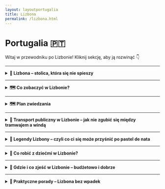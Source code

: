 ```yaml
---
layout: layoutportugalia
title: Lizbona
permalink: /lizbona.html
---
```


# Portugalia 🇵🇹 

Witaj w przewodniku po Lizbonie! Kliknij sekcję, aby ją rozwinąć 👇


---
<details>
  <summary><strong>🌉 Lizbona – stolica, która się nie spieszy</strong></summary>

  <h3>☀️ LIZBONA</h3>

  <p>
    Lizbona to taka stolica, która wzięła sobie do serca hasło „z górki lepiej widać” i postanowiła zbudować się na siedmiu wzgórzach. Efekt? Każdy spacer to trening ud, a każde zdjęcie ma w tle coś ładnego – dachy, rzekę, tramwaj albo starszego pana w kapeluszu, który akurat przysnął w słońcu. 
    Miasto ma w sobie coś dziwnie hipnotyzującego: trochę melancholii (to <em>fado</em>), trochę chaosu (to tramwaje i piesi walczący o chodnik), a trochę magii (to po prostu Lizbona).
  </p>

  <h4>📍 Dlaczego warto tu przyjechać?</h4>
  <ul>
    <li>Bo to jedno z niewielu miejsc, gdzie <strong>tramwaj z 1930 roku działa lepiej niż aplikacja pogodowa</strong>.</li>
    <li>Bo nawet jak zabłądzisz, to i tak trafisz na punkt widokowy z kawą.</li>
    <li>Bo Lizbona ma klimat: nie tylko pogodowy, ale też życiowy. Tu się nie biegnie – tu się spaceruje.</li>
    <li>Bo miasto pachnie kawą, oceanem i czasem rybą. Ale taką dobrze przyprawioną.</li>
  </ul>
  
  <h4>🧘 Styl życia – powoli, proszę pana</h4>
  <p>
    Lizbończycy to mistrzowie życia „na luzie”. Praca? Tak, ale nie za długo. Kolejka w sklepie? Można pogadać. Kawka? Koniecznie – kilka razy dziennie. 
    Tutejsze życie płynie wolno, nawet jak słońce przypieka. Gwar, muzyka, suszące się pranie i stare panie komentujące przechodniów z okien – wszystko tu ma swój rytm.
  </p>

  <h4>🎯 A teraz coś od serca:</h4>
  <ul>
    <li>Nie pytaj Lizbończyka, jak gdzieś dojść. Zamiast wskazać drogę, opowie ci historię rodzinną i zaprosi na espresso.</li>
    <li>Lizbona potrafi zmęczyć. Ale w ten dobry sposób, jak po długim spacerze w pięknym miejscu, gdzie po prostu dobrze się jest.</li>
    <li>To miasto, które nie robi show, ale i tak kradnie serce. I nie oddaje.</li>
    <li>Nikt tu nie żyje w pośpiechu, więc ty też nie musisz. Weź <em>bica</em> (małą kawę), usiądź i... po prostu popatrz.</li>
  </ul>

  <p>
    Lizbona nie jest idealna – i bardzo dobrze. Jest prawdziwa. Trochę krzywa, trochę niechlujna, bardzo ciepła. Taka, do której się wraca. I której nie trzeba rozumieć – wystarczy czuć.
  </p>

</details>


 
---

<details>
  <summary><strong>🗺️ Co zobaczyć w Lizbonie?</strong></summary>

 <details>
  <summary><strong>🏰 Alfama – czyli Lizbona zanim była Instagramem</strong></summary>

  <p>📍 Współrzędne: 38.7113° N, 9.1290° W</p>

  <p>Alfama to najstarsza dzielnica Lizbony, a zarazem taka, która wie wszystko o mieście… ale nie musi się tym chwalić. To miejsce, gdzie ulice są tak wąskie, że jeśli dwóch ludzi niesie parasole, muszą się zaprzyjaźnić. Gdyby kamienie mogły mówić, Alfama opowiedziałaby ci więcej historii niż niejeden przewodnik. Albo zespół fado po trzech kieliszkach porto.</p>

  <p>To tutaj przetrwało coś, czego nie ruszyły ani trzęsienia ziemi, ani nowoczesność, ani masowy turyzm – autentyczność. Alfama nie udaje. Tu pranie wisi między balkonami, starsze panie komentują twoje sandały, a z okien sączy się fado – czyli melancholia podana z winem i sardynką.</p>

  <p>Warto się tu zgubić. Dosłownie. Google Maps odmawia posłuszeństwa, a papierowa mapa płacze w kącie. Ale właśnie w tym chaosie kryje się urok. Znajdziesz małe kawiarenki, schodki donikąd, katedrę Sé (która wygląda jak twierdza dla mnichów-gotów), widoki z punktu Miradouro de Santa Luzia, które wyciskają łzę nawet z najtwardszego turysty. No i te tramwaje. Linie 12 i 28 jadą tu, jakby testowały zawieszenie – ale dzięki nim poznasz Alfamę w trybie "retro z zawrotami głowy".</p>

  <p>⚠️ Uwaga praktyczna: nie próbuj robić tego w klapkach. Nawierzchnia to portugalska kostka, po której ślizgasz się jak piosenkarka fado po wysokich nutach. A wieczorem? Alfama zamienia się w teatr. Lokalne knajpki (często z rodzinnym budżetem i mamą na zapleczu) serwują ci jedzenie, wino i fado – bez sceny, bez mikrofonów, bez ściemy. Po prostu magia.</p>

  <p><strong>W skrócie:</strong> Alfama to Lizbona w wersji surowej, pachnąca sardynkami, mokra od historii i niesamowicie... ludzka. Jeśli chcesz poczuć duszę miasta – właśnie tu. Ale nie pytaj jej o drogę. I tak się zgubisz.</p>
</details>

<details>
  <summary><strong>⛵ Belém – tam, gdzie Lizbona rozmawia z oceanem (i cukrem)</strong></summary>

  <p>📍 Współrzędne: 38.6956° N, 9.2064° W</p>

  <p>Belém to Lizbona w wersji imperialnej: białe marmury, wielkie pomniki i nieustanne przypominanie, że kiedyś to Portugalczycy znali pół świata na pamięć, a drugą połowę odkrywali w międzyczasie. Dzielnica położona przy ujściu Tagu wygląda trochę jak katalog UNESCO z dodatkiem bitej śmietany i lukru.</p>

  <p>Główne atrakcje? Proszę bardzo:</p>
  <ul>
    <li>🏰 <strong>Wieża Belém</strong> – fortyfikacja, która wygląda jak z bajki, ale służyła do celów jak najbardziej poważnych: bronienia miasta. Obecnie bardziej chroni turystów przed nudą.</li>
    <li>⛪ <strong>Klasztor Hieronimitów (Mosteiro dos Jerónimos)</strong> – wielki jak portugalskie ego z czasów kolonialnych. Wejdź, bo to architektoniczne cudo i duchowa wersja siłowni (sama ilość zdobień powoduje zadyszkę).</li>
    <li>🧭 <strong>Pomnik Odkrywców</strong> – czyli monument dla tych, którzy nie bali się wsiąść na drewniany statek i wypłynąć w nieznane, bez Wi-Fi i TripAdvisora. Selfie z Henrykiem Żeglarzem obowiązkowe.</li>
  </ul>

  <p>Ale nie samym kamieniem człowiek żyje. Belém to także dom <strong>Pastéis de Belém</strong> – czyli najbardziej znanych ciastek w Portugalii. Są to <em>pastéis de nata</em>, ale z metką premium i sekretną recepturą, którą znają tylko trzej mnisi i jeden piekarz z zakazem mówienia. Kolejka po nie wygląda jakby rozdawano złoto w kremie. I trochę tak jest.</p>

  <p>🚋 Dojazd? Łatwizna. Tramwaj 15 lub autobus, ale pamiętaj – tu jest tłoczno. Bardzo. Bo wszyscy chcą liznąć trochę chwały Portugalii (albo chociaż lukru z ciastka).</p>

  <p>🌊 Spacer wzdłuż Tagu to obowiązkowy reset. Odpoczniesz psychicznie po turystycznej ekscytacji i fizycznie po walce o stolik w cukierni. W tle: most 25 Kwietnia, wyglądający jak jego słynny brat z San Francisco. A pod nim... cisza i mewy. I może lekka refleksja o życiu. Albo o kolejnej porcji ciastek.</p>

  <p><strong>W skrócie:</strong> Belém to Lizbona na wypasie. Trochę historii, trochę cukru, trochę morza. Idealne na dzień, gdy chcesz się poczuć jak odkrywca, ale z klimatyzacją i dobrym jedzeniem.</p>
</details>

<details>
  <summary><strong>⛪ Klasztor Hieronimitów – gdyby kamienie mogły się popisać</strong></summary>

  <p>📍 Współrzędne: 38.6981° N, 9.2065° W</p>

  <p>Jeśli myślisz, że klasztor to smutne mury, echo modlitw i zapach kadzidła – Klasztor Hieronimitów zburzy ci ten stereotyp szybciej niż kolejka do <em>pastéis de nata</em> za rogiem. To nie jest „jakiś tam klasztor”. To <strong>monumentalne dzieło kamieniarskiej fanaberii</strong>, wybudowane z takim rozmachem, że aż żal nie zrobić sobie tu przynajmniej trzech selfie.</p>

  <p>Powstał w XVI wieku, za pieniądze z przypraw przywożonych z kolonii (czyli: goździki, cynamon, a może i trochę złota), a wygląda jak wyryty w koronkach z marmuru. Główne założenie architekta? „Zrób tak, żeby turyści nie dowierzali, że to z kamienia”. I wyszło.</p>

  <p>🔍 <strong>Na co zwrócić uwagę?</strong></p>
  <ul>
    <li>🔸 <strong>Dziedziniec</strong> – jeden z najpiękniejszych w Europie, idealny do medytacji... albo planowania, gdzie potem na obiad.</li>
    <li>🔸 <strong>Kościół Santa Maria de Belém</strong> – w środku znajduje się grób Vasco da Gamy. Możesz mu mentalnie podziękować za to, że dzięki niemu przyprawiamy dziś piernika cynamonem, a nie żwirem.</li>
    <li>🔸 <strong>Fasada</strong> – każda rzeźba, detal, gzyms i kolumienka krzyczy: „Jestem z epoki manuelińskiej! I jestem z tego dumny!”</li>
  </ul>

  <p>🎟️ <strong>Bilety</strong>: Warto kupić online, bo kolejki bywają dłuższe niż lista składników <em>pastéis de Belém</em>. W cenie ok. 10 euro, ale są też bilety łączone z Wieżą Belém i/lub MAAT-em, jeśli lubisz zestawy w stylu „wszystko naraz”.</p>

  <p>⏰ <strong>Godziny</strong>: Od 10:00 do 17:30 (zimą) lub do 18:30 (latem), ale i tak najlepiej przyjść rano, zanim tłum zacznie przypominać otwarcie IKEA z promocją na kanapy.</p>

  <p><strong>W skrócie:</strong> Klasztor Hieronimitów to must-see. Monument, który pokazuje, że Portugalia nie tylko odkrywała światy, ale też umiała je później przekształcić w kamienną opowieść pełną rozmachu. A jeśli to cię nie przekona – to dodaj, że jest blisko do <em>pastéis</em> i już nie trzeba więcej tłumaczyć.</p>
</details>

<details>
  <summary><strong>🛡️ Wieża Belém – średniowieczna strażniczka z kompleksem fotomodelki</strong></summary>

  <p>📍 Współrzędne: 38.6916° N, 9.2164° W</p>

  <p>Wieża Belém wygląda jak z bajki: zębate wieżyczki, misterne zdobienia i lokalizacja na wodzie, jakby ktoś zbudował ją wyłącznie do zdjęć na Instagram. Ale spokojnie, to nie był plan influencerów z XV wieku – to była <strong>forteca obronna</strong>, która miała chronić Lizbonę przed nieproszonymi gośćmi (czytaj: piratami i innymi entuzjastami cudzej własności).</p>

  <p>Zbudowana z białego wapienia i w stylu manuelińskim (czyli: im więcej ozdób, tym lepiej), wieża miała pokazać, że Portugalia to potęga – i pokazała. A dziś? Dziś pokazuje, że turyści kochają ciasne schody, widoczki na rzekę i selfie z historią w tle.</p>

  <p>🔍 <strong>Co warto ogarnąć:</strong></p>
  <ul>
    <li>🔸 <strong>Taras widokowy</strong> – panorama Tagu i mostu 25 Kwietnia. Idealne miejsce, by udawać, że właśnie kontemplujesz sens życia (albo planujesz, gdzie potem na piwo).</li>
    <li>🔸 <strong>Działka armatnie</strong> – symboliczne, ale przypominają: „Tu nie chodziło o ładne zdjęcia, tylko o obronę kraju”.</li>
    <li>🔸 <strong>Ornamenty</strong> – liny, krzyże, tarcze... wszystko wyciosane z rozmachem i dumą imperium.</li>
  </ul>

  <p>🎟️ <strong>Bilety</strong>: Około 6 euro. Jeśli planujesz zwiedzać też Klasztor Hieronimitów, warto kupić bilet łączony i czuć się jak mistrz logistyki. Uwaga: kolejki bywają okrutne – jak tanie linie lotnicze w sezonie.</p>

  <p>⏰ <strong>Godziny</strong>: Zazwyczaj od 10:00 do 17:30 (zimą) lub do 18:30 (latem). W poniedziałki – zamknięte, bo nawet wieże potrzebują odpoczynku.</p>

  <p><strong>Pro tip:</strong> Jeśli nie zależy Ci na wchodzeniu do środka (bo np. nie lubisz ludzi w małych przestrzeniach), sam spacer wokół wieży robi robotę. Widoki są świetne, a fotki wyglądają jak z folderu promującego Lizbonę (bo dosłownie są z folderów promujących Lizbonę).</p>

  <p><strong>W skrócie:</strong> Wieża Belém to średniowieczny odpowiednik „kontroli granicznej”, który dziś służy jako tło do tysięcy zdjęć dziennie. Ładna, symboliczna, warta odwiedzenia – choćby po to, żeby powiedzieć: „Byłem tam, gdzie zaczynało się portugalskie imperium”.</p>
</details>

<details>
  <summary><strong>🌍 Pomnik Odkrywców – "Selfie z imperium"</strong></summary>

  <p>📍 Współrzędne: 38.6938° N, 9.2055° W</p>

  <p>Patrzysz na ogromny betonowy statek z tłumem kamiennych typów i myślisz: „Ale co to za casting do marmurowego Titanica?” Otóż nie – to <strong>Padrão dos Descobrimentos</strong>, czyli Pomnik Odkrywców, postawiony ku chwale portugalskich bohaterów, którzy – bez mapy Google – żeglowali przez oceany, odkrywali nowe lądy i zwozili przyprawy, złoto i inne "souveniry".</p>

  <p>Zbudowany w 1960 roku na 500-lecie śmierci Henryka Żeglarza (czyli tego z przodu z krzyżem w ręku i miną: „Płyniemy, panowie!”), pomnik to nie tyle pomnik, co <strong>monumentalna laurka dla portugalskiego imperium</strong>. Przypomina: „Byliśmy wielcy. I mamy dowody.”</p>

  <p>🔍 <strong>Na co zwrócić uwagę:</strong></p>
  <ul>
    <li>🔸 <strong>Henryk Żeglarz</strong> na dziobie – wygląda jakby planował zdominować cały świat. Trochę mu się udało.</li>
    <li>🔸 <strong>Inni VIP-owie z epoki odkryć</strong>: Vasco da Gama, Magellan, i kilku typów od logistyki – każdy z nich ma swój moment chwały na tym „kamiennym okręcie”.</li>
    <li>🔸 <strong>Mozaika przed pomnikiem</strong> – wielka róża wiatrów i mapa odkryć, zafundowana przez RPA w czasach, kiedy było to jeszcze modne. Tu warto stanąć i powiedzieć: „Patrz, gdzie dotarli!” – a potem zorientować się, że to trochę też historia kolonializmu…</li>
  </ul>

  <p>🎟️ <strong>Bilety</strong>: Wejście na taras widokowy to ok. 6 euro. W środku jest też ekspozycja o epoce wielkich odkryć – warto jeśli lubisz stare mapy i historie typu „Jak zdobyć pół świata mając kompas i nadzieję”.</p>

  <p>⏰ <strong>Godziny</strong>: Około 10:00–18:00, zależnie od sezonu. Ostatnie wejście na górę trochę wcześniej – żeby nikt nie utknął na szczycie po ciemku.</p>

  <p>📸 <strong>Zdjęcia obowiązkowe</strong>: Z wieżą Belém w tle, z mozaiką pod stopami i, oczywiście, z Henrykiem. Pamiętaj: on się nie uśmiecha, ale Ty możesz.</p>

  <p><strong>W skrócie:</strong> Pomnik Odkrywców to betonowy hołd dla czasów, gdy Portugalia była światową potęgą morską. Trochę pompatyczny, trochę kontrowersyjny, ale bardzo fotogeniczny. Warto odwiedzić, przynajmniej żeby zrozumieć, jak bardzo ten naród kocha swoje żagle i przyprawy.</p>
</details>






<details>
  <summary><strong>🚋 Tramwaj 28 – czyli Lizbona w trybie retro</strong></summary>

  <p>📍 Start: Praça Martim Moniz → Koniec: Campo Ourique (Prazeres)</p>

  <p>Jeśli Lizbona miałaby swoją maskotkę, to nie byłby to żaden bocian, żółw czy sardynka, tylko właśnie <strong>żółty tramwaj numer 28</strong>. Ikoniczny, drewniany, skrzypiący i zdecydowanie nieklimatyzowany wehikuł czasu, który wiezie cię przez esencję miasta w rytmie: „trzymaj się poręczy, bo zaraz znikniesz za zakrętem”.</p>

  <p>Tramwaj 28 to coś więcej niż środek transportu – to <strong>atrakcja turystyczna z opcją siedzenia</strong>, która wije się przez dzielnice Alfama, Baixa, Graça i Bairro Alto. Innymi słowy: Lizbona na tacy. Tylko taca ta potrafi nagle zatrzymać się na 15 minut, bo ktoś zaparkował jak artysta.</p>

  <p>🛤️ <strong>Co zobaczysz po drodze:</strong></p>
  <ul>
    <li>🏰 <strong>Alfama</strong> – czyli uliczki tak wąskie, że tramwaj ledwo się przeciska, a ty masz wrażenie, że zaraz zetrzesz farbę z drzwi jakiegoś domku.</li>
    <li>⛪ <strong>Se (katedra)</strong> – majestatycznie wyrasta zza zakrętu. To jedno z tych miejsc, gdzie wszyscy turystom nagle zapiera dech i aparat się przegrzewa.</li>
    <li>📸 <strong>Miradouros</strong> – czyli punkty widokowe, z których nie zejdziesz, dopóki nie zrobisz selfie z dachami miasta.</li>
    <li>🎨 <strong>Bairro Alto i Baixa</strong> – od starej bohemy po centrum handlowe z duszą. Tramwaj skręca i jedziesz przez epoki.</li>
  </ul>

  <p>🎟️ <strong>Cena biletu</strong>: 1,80€ (z kartą Viva Viagem), ale jeśli kupujesz bilet u kierowcy – 3,10€ i żadnych negocjacji. Polecam <strong>24h bilet turystyczny</strong> za 6,60€, bo możesz wtedy wskakiwać i wyskakiwać do woli (na metro, tramwaje i windy też działa!).</p>

  <p>🕰️ <strong>Godziny kursowania</strong>: mniej więcej od 6:00 do 22:30, ale realnie: tramwaj przyjedzie wtedy, kiedy uzna to za słuszne. Czasem zaraz, czasem „kiedy liście opadną”.</p>

  <p>⚠️ <strong>Uwaga praktyczna:</strong> tłumy. O każdej porze. Najlepiej wsiąść rano albo przy końcowych przystankach. I trzymaj plecak z przodu – kieszonkowcy znają ten tramwaj lepiej niż rozkład jazdy.</p>

  <p><strong>W skrócie:</strong> Tramwaj 28 to Lizbona w pigułce – drewnianej, trzęsącej się i absolutnie uroczej. Nie przegap, nawet jeśli trzeba chwilę postać. A jak uda się usiąść przy oknie – to już jesteś królem transportu publicznego.</p>
</details>


<details>
  <summary><strong>🌉 Most 25 Kwietnia – Golden Gate w wersji portugalskiej</strong></summary>

  <p>📍 Współrzędne: 38.6892° N, 9.1778° W</p>

  <p>Jeśli widząc ten most pomyślałeś: „hej, to chyba San Francisco?”, to... gratulacje, nie jesteś pierwszy. Most 25 Kwietnia wygląda jak bliźniak <em>Golden Gate</em>, ale z mocnym portugalskim charakterem. Tylko tu zamiast kalifornijskiej mgły masz atlantycką bryzę i nieco mniej Tesli w korku.</p>

  <p>Zbudowany w 1966 roku jako <strong>Most Salazara</strong> (na cześć pewnego niekoniecznie sympatycznego pana-dyktatora), po Rewolucji Goździków z 1974 przemianowano go na pamiątkę obalenia dyktatury – i od tej pory jest <strong>symbolem wolności, modernizacji i wiecznych remontów</strong>.</p>

  <p>🔧 <strong>Co warto wiedzieć:</strong></p>
  <ul>
    <li>Ma prawie <strong>2,3 km długości</strong>, więc spokojnie mógłbyś tu zorganizować półmaraton z widokiem na rzekę Tag.</li>
    <li>Jest <strong>dwupoziomowy</strong>: na górze samochody, na dole pociągi. Tak, dobrze przeczytałeś – ten most brzmi, dudni i trzęsie się, jakby za chwilę miał odlecieć.</li>
    <li>Nie ma chodnika – więc nie licz na romantyczny spacer. Most podziwia się z daleka, a nie z bliska.</li>
  </ul>

  <p>📷 <strong>Najlepsze punkty widokowe:</strong></p>
  <ul>
    <li>🌊 <strong>Pomnik Chrystusa Króla</strong> po drugiej stronie rzeki (Almada) – idealny widok z góry i zdjęcie, które udaje Brazylię.</li>
    <li>🚢 <strong>Doca de Santo Amaro</strong> – klimatyczna marina, z knajpkami i stolikami, gdzie most dominuje nad horyzontem.</li>
    <li>📍 <strong>MAAT i Belém</strong> – z tych rejonów most wygląda jak dzieło sztuki współczesnej i tło do każdego porządnego selfie.</li>
  </ul>

  <p>🎫 <strong>Czy można nim przejechać?</strong> Jak najbardziej – samochodem, autobusem, pociągiem. Ale pieszo? Niestety, nie. Chyba że jesteś kontrolerem kolejowym lub masz klucz do tunelu serwisowego (ale nie próbuj – serio).</p>

  <p>📌 <strong>Fun fact:</strong> Most został zbudowany przez tę samą firmę, co Bay Bridge w San Francisco. Więc podobieństwo nie jest przypadkowe, tylko wynikło z recyklingu inżynieryjnych pomysłów.</p>

  <p><strong>W skrócie:</strong> Most 25 Kwietnia to żelazny symbol Lizbony, który najlepiej wygląda z daleka, dudni z bliska i imponuje każdemu, kto lubi konstrukcje większe od własnego ego. Nie wchodź, nie biegnij – po prostu podziwiaj.</p>
</details>


<details>
  <summary><strong>🚋 Elevador da Bica</strong></summary>
  <p>📍 Współrzędne: 38.7106° N, 9.1456° W</p>
  <p>
    Najbardziej instagramowa kolejka świata, czyli żółty wagonik, który dzielnie wspina się po stromej uliczce niczym lisboński alpinista. Łączy Rua de São Paulo z Calçada do Combro i po drodze mija murale, pranie na sznurkach, kawiarnie i turystów, którzy zastanawiają się, czy to jeszcze transport publiczny, czy już eksponat w muzeum.
  </p>
  <p>
    Wagonik kursuje od 1892 roku (czyli jest starszy niż babcine przepisy na rosół), a do dziś jest jedną z najfajniejszych atrakcji Lizbony — działa jako część miejskiej komunikacji, więc można jechać na bilecie dziennym (Zapping albo 24h). Trasa krótka, ale emocje jak na rollercoasterze. No i zdjęcia? Zawsze wychodzą jak z katalogu „Lizbona w 3 dni”.
  </p>
  <p>
    <em>Pro tip:</em> Stań na górze uliczki przy zachodzie słońca — światło, kolory i żółta kolejka tworzą razem efekt lepszy niż jakikolwiek filtr.
  </p>
</details>

   
<details>
  <summary><strong>🛗 Elevador de Santa Justa</strong></summary>
<p>📍 Współrzędne: 38.7139° N, 9.1397° W</p>
  <p>
    Gotycko-industrialna wieża w samym sercu Baixy, która wygląda jakby ktoś zaparkował kawałek wieży Eiffla po złej stronie Pirenejów. Zaprojektowana przez ucznia Gustave'a Eiffla, ta winda łączy dolną dzielnicę Baixa z górnym Bairro Alto — co oznacza, że zamiast wspinać się jak kozica po schodach, możesz wjechać z klasą i widokiem na dachy Lizbony.
  </p>
  <p>
    Sam przejazd trwa chwilę, ale warto — wnętrze retro, z metalowymi ozdobami i dźwiękiem jak z maszyny czasu. Na górze znajduje się taras widokowy (wejście osobno płatne, ale hej, panoramy w Lizbonie nigdy za wiele). Możesz też wyjść bocznym przejściem na poziom klasztoru Carmo — idealna trasa „na skróty z bonusem”.
  </p>
  <p>
    <strong>Bilety:</strong> ok. 5–6€, ale jeśli masz bilet dzienny (np. Lisboa Card lub 24h na transport), wjazd jest w cenie! Taras widokowy kosztuje osobno ok. 1,50€, płatne gotówką.
  </p>
  <p>
    <em>Pro tip:</em> Idź rano lub późnym wieczorem – w ciągu dnia są kolejki jak do fryzjera przed świętami.
  </p>
</details>

<details>
  <summary><strong>🎉 Bairro Alto</strong></summary>
  <p>📍 Współrzędne: 38.6892° N, 9.1770° W</p>
  <p>
    Bairro Alto za dnia śpi, a nocą zamienia się w najgłośniejszą imprezownię Portugalii — taka trochę alternatywna wersja Kopciuszka, tylko że w trampkach, z drinkiem w ręce i głośnikiem bluetooth. To dzielnica, która wygląda jakby nie mogła się zdecydować, czy chce być urokliwą historyczną częścią miasta, czy szalonym klubowym labiryntem. I dobrze jej z tym.
  </p>
  <p>
    W ciągu dnia możesz tu spacerować wąskimi, kolorowymi uliczkami, zajrzeć do księgarni, kawiarni albo dziwacznych sklepów z winylem, które wyglądają jakby zatrzymały się w 1978 roku. Ale po zachodzie słońca... ulice zamieniają się w jeden wielki open bar. Ludzie stoją z drinkami na ulicach (legalnie!), słychać fado, hip-hop i techno jednocześnie, a przechodzenie od baru do baru staje się nowym sportem narodowym.
  </p>
  <p>
    Znajdziesz tu wszystko: od mikroskopijnych knajpek z fado, po imprezy z DJ-em grającym z parapetu. Ceny różne — od taniego wina w plastikowym kubku po koktajle z jadalnym brokatem. Nocne życie kwitnie do 2–3 nad ranem, a potem płynnie przenosi się do pobliskich klubów, bo Bairro Alto nigdy nie mówi „dość”.
  </p>
  <p>
    <strong>Uwaga praktyczna:</strong> Jeśli szukasz ciszy i kontemplacji, to... nie tutaj. Ale jeśli chcesz poczuć prawdziwego ducha Lizbony — lekko wstawionego, roztańczonego i totalnie zakochanego w życiu — to Bairro Alto czeka z otwartymi ramionami i shotem ginjinhy.
  </p>
</details>

<details>
  <summary><strong>🏛️ Praça do Comércio</strong></summary>
  <p>📍 Współrzędne: 38.7078° N, 9.1366° W</p>
  <p>
    Jeden z najbardziej majestatycznych placów w całej Europie — i to nie są żadne podróżnicze przechwałki! Praça do Comércio, znany też jako Terreiro do Paço, to ogromny plac otoczony żółtymi budynkami z arkadami, które wyglądają jakby ktoś chciał zbudować stolicę imperium i zapomniał dodać pałacu. Kiedyś był tu królewski pałac, dopóki trzęsienie ziemi w 1755 roku nie powiedziało „reset”.
  </p>
  <p>
    Na środku dumnie stoi konny pomnik króla Józefa I (czyli pana od odbudowy Lizbony), a od strony rzeki Tag rozciąga się piękna promenada, idealna na spacer z lodem w ręku, selfie z zachodem słońca i podziwianie promów płynących do innych cudownych miejsc, gdzie też kiedyś dotarli Portugalczycy.
  </p>
  <p>
    Z jednej strony placu mamy słynny <strong>Łuk Triumfalny Rua Augusta</strong> — wygląda jak lizboński kuzyn paryskiego łuku, tylko z lepszym widokiem z góry (można wejść za kilka euro i podziwiać dachy Baixy z góry, co daje +10 do poczucia estetyki).
  </p>
  <p>
    <strong>Co tu robić?</strong> Można po prostu siedzieć i chłonąć atmosferę, można zagubić się w uliczkach wychodzących z placu, można pójść do muzeum piwa (serio), albo przejść się do pobliskiego Cais das Colunas, gdzie schody prowadzą prosto do rzeki. Idealne miejsce, żeby odpocząć między jedną porcją pastéis de nata a kolejną.
  </p>
  <p>
    <em>Pro tip:</em> Wybierz się tu wieczorem — plac jest pięknie oświetlony, a często odbywają się koncerty i pokazy świetlne. A jeśli masz szczęście, trafisz na performance z bańkami mydlanymi wielkości smartfona.
  </p>
</details>

<details>
  <summary><strong>🌄 Miradouro da Senhora do Monte <span class="coords">(38.7186, -9.1344)</span></strong></summary>
  <p>
    To nie jest zwykły punkt widokowy. To **królowa punktów widokowych w Lizbonie**. Jeśli chcesz zobaczyć całe miasto jak na dłoni – z zamkiem św. Jerzego, Tagiem, mostem 25 Kwietnia i wszystkimi czerwonymi dachami, które wyglądają jak idealnie ułożony puzzle – to właśnie tu. No dobra, może trzeba trochę pod górkę, może trzeba przesiąść się z tuk-tuka na nogi, ale efekt? Bajka.
  </p>
  <p>
    Nazwa punktu pochodzi od kapliczki Matki Boskiej z Góry (Senhora do Monte), która sobie stoi niepozornie obok i patrzy na to całe zamieszanie z dystansem świętej. Obok niej ławki, romantyczne pary, turyści robiący sto zdjęć na minutę, a czasem grajek z gitarą, który śpiewa portugalskie ballady nawet jeśli nikt nie wrzucił mu monety.
  </p>
  <p>
    Miejsce to ma też klimat bardziej lokalny niż inne punkty widokowe – nie ma tu miliona straganów z magnesami, nikt nie wciska Ci selfie sticka, a zachód słońca można przeżywać w ciszy (no chyba że trafisz na grupę zorganizowaną – wtedy wiadomo, karawana idzie dalej).
  </p>
  <p>
    <strong>Jak dojść?</strong><br>
    Możesz dojść pieszo z dzielnicy Graça (ale szykuj łydki), albo podjechać taksówką/uberem, jeśli akurat jesteś po porcji bacalhau i nie masz siły na wspinaczkę. Z centrum to jakieś 15–20 minut piechotą, z przystankami na robienie zdjęć, sapnięcie i podziwianie murali.
  </p>
  <p>
    <em>Pro tip:</em> Weź coś do picia i usiądź na murku — nie ma lepszego miejsca na przerwę niż właśnie tu. A jeśli masz szczęście i niebo jest czyste, zobaczysz nie tylko całe miasto, ale też połowę swojego Instagrama zapełnioną zdjęciami z tego jednego miejsca.
  </p>
</details>

<details>
  <summary><strong>🥮 Pastéis de Belém</strong></summary>
  <p>📍 Współrzędne: 38.6972° N, 9.2036° W</p>
  <p>
    To nie jest zwykłe ciastko. To <strong>narodowy skarb Portugalii</strong>, chroniony niemal jak przepis babci, którego nie wolno zdradzić nawet po trzech kieliszkach porto. Pastéis de Belém to oryginalna wersja słynnych pastéis de nata — czyli małych, kremowych tartaletek z ciasta francuskiego, które chrupią jak świeży sen i smakują jak złoto.
  </p>
  <p>
    Różnica? Tylko cukiernia w Belém może legalnie używać nazwy „Pastéis de Belém”, bo tylko ona zna oryginalną recepturę z klasztoru Hieronimitów z XIX wieku. Recepturę zna podobno tylko trzech cukierników, którzy przysięgali milczenie i pewnie nie rozmawiają nawet przy obiedzie.
  </p>
  <p>
    Wchodzisz do środka i… bum: ogromna, zabytkowa cukiernia z niekończącymi się salami, ceramiką na ścianach i zapachem wanilii unoszącym się w powietrzu jak pokusa. Możesz kupić na wynos, ale prawdziwe doświadczenie to usiąść przy stoliku, zamówić 2–3 sztuki (minimum), do tego bica (espresso) albo galão (kawę z mlekiem), posypać ciastko cukrem pudrem i cynamonem… i zapomnieć, że istnieje coś takiego jak dieta.
  </p>
  <p>
    <strong>Uwaga praktyczna:</strong> Kolejki są. Zawsze. Nawet we wtorek o 9 rano. Ale uwaga — są dwie kolejki: jedna do środka (na zjedzenie przy stoliku), druga do okienka z wynosem. Obie prowadzą do szczęścia, tylko inną trasą.
  </p>
  <p>
    <em>Pro tip:</em> Kup kilka na zapas. Serio. Bo po pierwszym będziesz chciał jeszcze, a potem znowu, a potem będzie żałowanie, że nie wziąłeś dziesięciu. I tak właśnie rodzi się pastelowy nałóg.
  </p>
</details>
  
  
 
<details>
  <summary><strong>🕵️ Sekretne miejsca Lizbony – czyli gdzie zbłądzić z klasą</strong></summary>

  <h4>🌳 Jardim do Torel – ogród, którego nawet Google nie ogarnia</h4>
  <p>📍 Współrzędne: 38.7198° N, 9.1411° W</p>
  <p>Ukryty ogród na wzgórzu. Cisza, cień, leżaki i widok na Lizbonę z nieoczywistej perspektywy. Miejscowi czytają książki, jedzą lody, a ty możesz poudawać, że też masz czas na życie. Idealne na regenerację psychiki po wspinaczce po Alfamie.</p>

  <h4>📚 Ler Devagar – księgarnia jak z filmu (ale bez Harry’ego Pottera)</h4>
  <p>📍 Współrzędne: 38.7033° N, 9.1782° W</p>
  <p>W środku starej drukarni w LX Factory znajdziesz księgarnię z rowerem zawieszonym pod sufitem, milionem książek i zapachem starych regałów. Nawet jeśli nie czytasz, to tu wpadnij – przynajmniej udasz intelektualistę na wakacjach.</p>

  <h4>🪜 Escadinhas de São Cristóvão – schody z duszą</h4>
  <p>📍 Współrzędne: 38.7138° N, 9.1345° W</p>
  <p>Niewielka uliczka ze schodami, muralami i klimatem lekko dzikim. Idealne miejsce na zdjęcia z duszą (albo chociaż bez tłumu). Zaczarowana przestrzeń wciśnięta gdzieś między Alfamę a Baixę – dosłownie „za rogiem”.</p>

  <h4>🏛️ Igreja de São Domingos – kościół, który przetrwał piekło (dosłownie)</h4>
  <p>📍 Współrzędne: 38.7130° N, 9.1395° W</p>
  <p>Kościół, który wygląda jak po apokalipsie. Przetrwał pożary, trzęsienia ziemi i jeszcze więcej turystów. Zniszczone kolumny, osmolone ściany – i zero tandety. Niesamowita atmosfera jak z powieści gotyckiej. Dla fanów historii i ciarków na plecach.</p>

  <h4>🧀 Manteigaria Silva – sery, szynki i zero instagramerów</h4>
  <p>📍 Współrzędne: 38.7133° N, 9.1393° W</p>
  <p>Mały sklepik w Baixie z portugalskimi delikatesami. Tutaj kupisz prawdziwe produkty lokalne, a nie to, co na lotnisku. W środku: stare lady, właściciel z wąsem i zapach sera, który wbija się w duszę. Raj dla podniebienia i doskonały punkt na zakup pamiątek, które nie są magnesem.</p>

  <h4>🐙 Tasca do Chico – fado bez cyrku</h4>
  <p>📍 Współrzędne: 38.7113° N, 9.1421° W</p>
  <p>Wciśnięty w Bairro Alto bar, gdzie fado grają lokalsi, a nie wystylizowani aktorzy z drogich kolacji. W środku ciemno, duszno, autentycznie. Można zamówić wino, posłuchać muzyki i zapomnieć, że jesteś turystą z przewodnikiem. Ale weź gotówkę – kart nie uznają i nikt się tym nie przejmuje.</p>

  <p><strong>Podsumowując:</strong> Lizbona ma duszę – i większość z niej kryje się właśnie w takich niepozornych miejscach. Omiń tłumy, skręć w boczną uliczkę, wejdź po nieoznaczonych schodkach – i nagle jesteś w innym świecie. To właśnie sekret Lizbony.</p>
</details>

</details>


---

<details>
  <summary><strong>🗺️ Plan zwiedzania</strong></summary>

<details>
  <summary><strong>📅 Plan zwiedzania Lizbony – Dzień 1</strong></summary>

  <p>Ten dzień to klasyka Lizbony. Alfama, Baixa, widoki, wąskie uliczki, tramwaje i katedra. Idealny zestaw dla tych, co lubią czuć miasto pod podeszwami – ale bez maratonu.</p>

  <h4>1. <strong>Miradouro da Senhora do Monte</strong> – panorama z efektem wow</h4>
  <p>Nie zaczynamy od byle czego – tylko od jednego z najlepszych punktów widokowych w Lizbonie. Tu zobaczysz CAŁĄ Lizbonę – dachy, rzekę, zamek i milion czerwonych dachówek. Świetne miejsce, żeby złapać orientację (i oddech po wspinaczce).</p>

  <h4>2. <strong>Miradouro da Graça</strong> – kawa z widokiem</h4>
  <p>Jak już się nacieszysz panoramą, 5 minut dalej masz kolejny punkt widokowy, ale z bonusem: kawiarnia z kawą i pastel de nata. Widok + cukier = udany poranek.</p>

  <h4>3. <strong>Zamek św. Jerzego (Castelo de São Jorge)</strong> – historia z murami</h4>
  <p>Schodzimy powoli w stronę zamku. Sam zamek to nie tylko mury – to koty, widoki, starożytne klimaty i dużo miejsca do klikania zdjęć. Bilety kup online, żeby nie stać w kolejce z połową Europy.</p>

  <h4>4. <strong>Alfama</strong> – labirynt duszy Lizbony</h4>
  <p>Po wyjściu z zamku – zanurzasz się w Alfamie. Tu się nie zwiedza – tu się błądzi z klasą. Małe bary, pranie na sznurkach, muzyka fado z balkonów. Jeśli się zgubisz – gratulacje, robisz to dobrze.</p>

  <h4>5. <strong>Katedra Sé</strong> – solidna, romańska i monumentalna</h4>
  <p>Najstarszy kościół w Lizbonie. Kanciasta, surowa i piękna. Przetrwała trzęsienia ziemi, więc pewnie przetrwa też selfie-sticki turystów. W środku chłodno i spokojnie – dobry moment na chwilę oddechu.</p>

  <h4>6. <strong>Rua Augusta i Łuk Triumfalny</strong> – deptak z rozmachem</h4>
  <p>Z katedry idziesz w stronę dolnego miasta – Baixa. Deptak Rua Augusta to Lizbona na elegancko – kafelki na ziemi, muzycy uliczni, sklepy, kawiarnie i monumentalny łuk na końcu, z którego można wdrapać się na górę i zobaczyć rzekę z bliska (prawie).</p>

  <h4>7. <strong>Praça do Comércio</strong> – plac z rzeką w tle</h4>
  <p>Wychodzisz z łuku i bum – oto gigantyczny plac, który kiedyś był centrum handlowym imperium. Dziś to przestrzeń z fontanną, tramwajami, ławkami i... restauracjami, których lepiej unikać (patrz: porady praktyczne). Widok na rzekę Tejo – bezcenny.</p>

  <h4>8. <strong>Elevador de Santa Justa</strong> – winda z żelaza i fantazji</h4>
  <p>Jeśli jeszcze masz siłę w nogach – podejdź do tej secesyjnej wieży-windy, z której rozciąga się widok na całe Baixa i Alfamę. Można też wjechać – ale warto obejść ją z góry przez ruinę Convento do Carmo, żeby uniknąć kolejki. Spryciarze tak robią.</p>

  <h4>9. <strong>Chiado i Bairro Alto</strong> – knajpki, piosenki i klimat</h4>
  <p>Wieczorem czas na przejście przez elegancki Chiado i wspięcie się do Bairro Alto – dzielnicy, która wieczorem budzi się do życia. Tu znajdziesz bary, fado, sangrię i sardynki prosto z grilla. Albo chociaż coś do przegryzienia z widokiem na dachy Lizbony.</p>

  <p><strong>To był intensywny, ale zrównoważony dzień – bez teleportacji, bez kilometrów pod wiatr. Tylko Lizbona w najlepszym wydaniu, krok po kroku.</strong></p>
</details>


<details>
  <summary><strong>📅 Plan zwiedzania Lizbony – Dzień 2</strong></summary>

  <p>Dziś wsiadamy w tramwaj, pociąg lub autobus i jedziemy do <strong>Belém</strong> – czyli dzielnicy odkrywców, klasztorów, mostów i rzeczy, które wyglądają jak z bajki (ale nie są – to prawdziwe perełki UNESCO i historia Portugalii w pigułce).</p>

  <h4>1. <strong>Most 25 Kwietnia (Ponte 25 de Abril)</strong> – złudzenie z San Francisco</h4>
  <p>Nie, to nie Golden Gate. To portugalska wersja, która wygląda znajomo, ale jest po swojemu piękna. Najlepiej podziwiać z oddali, z nabrzeża Belém. Most i rzeka Tejo robią klimat na cały dzień.</p>

  <h4>2. <strong>Pomnik Odkrywców (Padrão dos Descobrimentos)</strong> – kamienna epopeja</h4>
  <p>Monumentalna rzeźba żagla z ekipą Vasco da Gamy i spółki. Jeśli chcesz zrozumieć, jak bardzo Portugalczycy lubią się chwalić swoją morską historią – to idealne miejsce. Bonus: można wejść na górę i mieć widok w pakiecie.</p>

  <h4>3. <strong>Wieża Belém (Torre de Belém)</strong> – bajkowa strażniczka rzeki</h4>
  <p>To ta słynna wieża, co zawsze jest na magnesach. Stoi w rzece, wygląda jak gotowa do odpłynięcia i była kiedyś fortem. Dziś to absolutny must-see. A jak trafisz na przypływ – wygląda jeszcze bardziej magicznie.</p>

  <h4>4. <strong>Pastéis de Belém</strong> – ciastko, które zmienia życie</h4>
  <p>Nie da się być w Belém i nie zjeść tych ciastek. To tu wymyślono oryginalne pastel de nata – i serio, różnią się od tych w centrum. Kolejka długa, ale idzie szybko. Można też kupić na wynos i schrupać z widokiem na rzekę.</p>

  <h4>5. <strong>Klasztor Hieronimitów (Mosteiro dos Jerónimos)</strong> – złoto architektury manuelińskiej</h4>
  <p>Gigantyczny, misterny, biały klasztor z krużgankiem, który wygląda jak pałac z marzeń. W środku Vasco da Gama i epicka atmosfera. Wejście do kościoła za darmo, krużganki płatne – ale warto!</p>

  <h4>6. <strong>Muzeum Powozów (Museu Nacional dos Coches)</strong> – złote karocy i odrobina absurdu</h4>
  <p>Jeśli myślisz, że muzeum z samymi powozami to nuda – bardzo się zdziwisz. Złote karoce z rzeźbami, skrzydłami i smokami. Trochę jakby barok i Disneyland wpadli na wspólny projekt. Nie tylko dla fanów koni i koron.</p>

  <h4>7. <strong>MAAT – Muzeum Sztuki, Architektury i Technologii</strong> – futurystyczna fala</h4>
  <p>Jeśli masz jeszcze siłę i ochotę na coś nowoczesnego – to muzeum przyciąga bardziej swoją formą niż treścią. Budynek przypomina falę, po której możesz wejść i podziwiać rzekę z innej perspektywy. Super miejsce na odpoczynek i zdjęcia.</p>

  <h4>8. <strong>Rejs po Tagu (opcjonalnie)</strong> – Lizbona z wody</h4>
  <p>Jeśli wieczorem chcesz inaczej spojrzeć na miasto – rejs po rzece to świetna opcja. Zachód słońca, most, wieża Belém i klasztor z pokładu statku – brzmi turystycznie, ale daje radę.</p>

  <p><strong>Dzień pełen słońca, wody, kamienia i ciastkowej ekstazy. Wszystko w jednej dzielnicy, wszystko blisko siebie – tylko dobre buty i dobry apetyt potrzebne.</strong></p>
</details>

</details>

---

<details>
  <summary><strong>🚋 Transport publiczny w Lizbonie – jak nie zgubić się między tramwajem a windą</strong></summary>

  <h4>🚌 Czym się tu jeździ?</h4>
  <ul>
    <li><strong>Metro</strong> – czyste, szybkie, klimatyzowane. Czasem masz wrażenie, że wsiadasz do statku kosmicznego, a nie do transportu miejskiego. Cztery linie, kolory jak w grze planszowej: czerwona, żółta, zielona, niebieska.</li>
    <li><strong>Autobusy</strong> – dojadą wszędzie, gdzie nie dojedzie metro. Czasem zawracają kota ogonem po trasach, których nie ogarniesz bez aplikacji, ale są solidne.</li>
    <li><strong>Tramwaje</strong> – klasyki! Zwłaszcza żółty tramwaj nr 28 – tłoczny, trzęsie, ale jak nie pojedziesz, to jakbyś nie był w Lizbonie.</li>
    <li><strong>Elevadores</strong> – czyli windy miejskie, co wożą cię pod górkę. Taki funikular, tylko krótszy. Słynne: Elevador da Bica, Glória i Lavra.</li>
    <li><strong>Promy</strong> – jak chcesz wyskoczyć na drugi brzeg Tagu i udawać lokalnego, wskakuj na prom do Cacilhas. Widoki 10/10.</li>
  </ul>

  <h4>🎫 Bilety i systemy – nie daj się zaskoczyć</h4>
  <p>Podstawą przeżycia w Lizbonie jest <strong>karta Viva Viagem</strong> (zielono-biała lub niebieska, nie przejmuj się kolorem – działają tak samo). Można ją kupić na każdej większej stacji metra za 0,50 € i doładowywać.</p>

  <ul>
    <li><strong>Najwygodniej: 24h bilet</strong> za ok. 6,80 € – obejmuje metro, autobusy, tramwaje i windy. Za ok. 10,70 € – z promami i pociągami CP w obrębie miasta.</li>
    <li><strong>Pojedynczy przejazd</strong> kosztuje 1,80 € metrem lub 2 € w tramwaju (w automacie taniej).</li>
    <li><strong>UWAGA</strong>: u kierowcy tramwaju/autobusu zapłacisz więcej – i tylko gotówką. Nie rób tego. Kup bilet wcześniej.</li>
  </ul>

  <h4>📲 Aplikacje, które ratują życie</h4>
  <ul>
    <li><strong>Moovit</strong> – najlepszy GPS po lizbońsku. Pokaże, gdzie jesteś i czym dojechać.</li>
    <li><strong>NAViLisboa</strong> – oficjalna apka miejskiego transportu (dla hardkorowców).</li>
    <li><strong>Lisboa Viva</strong> – do zarządzania swoją kartą, jak poczujesz się już lokalnym emerytem z planem miesięcznym.</li>
  </ul>

  <h4>🧠 Porady dla turystów (czyli rzeczy, o których lokalni nie mówią, bo już dawno zapomnieli):</h4>
  <ul>
    <li>W tramwaju 28 jest więcej turystów niż w kasie biletowej – uważaj na kieszonkowców.</li>
    <li>Nie próbuj wchodzić do windy Glória z walizką – ludzie cię znienawidzą.</li>
    <li>Prom do Cacilhas to najlepszy tani „rejs po Tagu” – a nie kosztuje tyle, co turystyczny stateczek.</li>
    <li>Windy i tramwaje potrafią mieć przerwy techniczne – jak są strajki, wszyscy dowiadują się dopiero rano, więc… bądź elastyczny.</li>
    <li>Transport działa mniej intensywnie w niedziele – nie licz na autobus co 5 minut.</li>
  </ul>

  <p><strong>Podsumowując:</strong> Lizbona da się ogarnąć. Z Viva Viagem, dobrą aplikacją i lekkim dystansem do rzeczywistości – dojedziesz wszędzie, a nawet zdążysz zrobić zdjęcia po drodze. No i pamiętaj – jeśli tłok, to znaczy, że jesteś w dobrym miejscu.</p>
</details>




---

<details>
  <summary><strong>👻 Legendy Lizbony – czyli co ci się może przyśnić po pastel de nata</strong></summary>

  <h4>🐦 Kruki świętego Wincentego – ptasie legendy poziom Portugalia</h4>
  <p>Podobno dwa kruki towarzyszyły transportowi relikwii św. Wincentego – patrona Lizbony – aż z Kadyksu do wzgórza, na którym dziś stoi katedra Sé. I wiecie co? Te ptaki podobno go eskortowały aż do samego końca. Jakby Uber nie działał. Od tej pory kruki pojawiają się w herbie miasta – i teraz nikt nie narzeka, że to ptaki przynoszą pecha. W Lizbonie przynoszą świętość.</p>

  <h4>🏰 Alfama i zaklęty zamek – czyli duchy na emeryturze</h4>
  <p>Mówią, że pod Castelo de São Jorge kryją się tunele z czasów Maurów i średniowieczne skarby. A że każdy skarb potrzebuje opiekuna, to podobno po nocy snują się tam duchy żołnierzy i starych królów. Jeśli więc słyszysz skrzypienie i jęki – to nie twoje kolana po wspinaczce. To historia. Może lekko nawiedzona, ale historia.</p>

  <h4>🦀 Diabeł z Alfamy – kto zamówił piekło?</h4>
  <p>W jednej z wąskich uliczek Alfamy żył sobie człowiek, który sprzedał duszę diabłu. Klasyka. Ale kiedy przyszło do transakcji, tenże jegomość zaprosił diabła na kolację z winem i sardynkami. Zgodnie z legendą – ucztowali tak długo, że diabeł… zapomniał zabrać duszy. Moralnie podejrzane? Może. Ale skuteczne. I bardzo portugalskie.</p>

  <h4>🪦 Nawiedzony tramwaj 28 – jazda w jedną stronę</h4>
  <p>Podobno kiedyś, o trzeciej nad ranem, tramwaj linii 28 przejechał trasę bez motorniczego. Światła świeciły, dzwonek brzmiał, a wewnątrz siedziała tylko jedna staruszka. Zniknęła, gdy tramwaj wjechał na wzgórze Graça. Czy to duch, czy bardzo zmęczony turysta – nie wiadomo. Ale może lepiej o 3:00 spać.</p>

  <h4>⛵ Vasco da Gama i święta pomyłka</h4>
  <p>Kiedy Vasco szykował się do swojej słynnej wyprawy do Indii, ponoć miał sen, w którym Bóg kazał mu nie płynąć. Ale Vasco da Gama był Portugalczykiem, więc: poszedł pod prąd, zignorował sen – i popłynął. Dzięki temu mamy przyprawy, odkrycia geograficzne i… legendę, że czasem trzeba zignorować nadprzyrodzone ostrzeżenia. Co może pójść nie tak, prawda?</p>

  <p><strong>Podsumowanie:</strong> Lizbona nie tylko pachnie oceanem i pastelami – ona żyje opowieściami. Duchy, kruki, tramwaje-widma i diabelskie kolacje – a wszystko to między jedną kawą a zachodem słońca. Przypadek? Nie sądzę.</p>
</details>


---

<details>
  <summary><strong>👶 Co robić z dziećmi w Lizbonie?</strong></summary>

  <p>Lizbona z dziećmi? Jasne! Miasto jest wprawdzie górzyste jak emocje nastolatka, ale ma mnóstwo atrakcji, które nie doprowadzą maluchów (ani dorosłych) do furii. Oto lista miejsc, gdzie dzieci się nie znudzą, a rodzice może nawet wypiją kawę w spokoju.</p>

  <ul>
    <li><strong>🌊 Oceanarium (Oceanário de Lisboa)</strong> – absolutny hit. Gigantyczne akwarium, w którym można spotkać rekina, płaszczkę, pingwina i rybkę, której imienia nikt nie zna. Działa uspokajająco na dzieci i dorosłych. Dobrze klimatyzowane = raj w letnie upały.</li>

    <li><strong>🛝 Parki i place zabaw</strong> – Lizbona zna się na bujaczkach i zjeżdżalniach. Polecamy <em>Jardim da Estrela</em> – piękny park z miejscem na zabawę, kawę i święty spokój. Plus: pawie, które udają, że są atrakcją turystyczną.</li>

    <li><strong>🚋 Przejażdżka tramwajem 28</strong> – dzieciaki traktują to jak lunapark. Wjeżdża pod górkę, skręca z piskiem, a czasem pasażerowie piszczą razem z nim. Przy okazji można zwiedzić pół miasta, siedząc.</li>

    <li><strong>🧸 Museu da Marioneta (Muzeum Marionetek)</strong> – mało znane, ale świetne miejsce, gdzie dzieci mogą obejrzeć lalki z całego świata. Niektóre śmieszne, niektóre creepy, ale nikt się nie nudzi.</li>

    <li><strong>🚂 Pociągiem nad ocean</strong> – szybki wypad do <em>Cascais</em> pociągiem z widokiem na fale – dzieci patrzą za okno, rodzice na zegarek i wszyscy są zadowoleni. Na miejscu: plaża, gofry i mewy w roli darmowych atrakcji.</li>

    <li><strong>🎠 Zoo w Lizbonie</strong> – klasyka gatunku. Ma dżunglę linową, pokaz delfinów i... kolejkę linową, z której można zobaczyć wszystko z góry. I tak – są żyrafy. Zawsze robią wrażenie.</li>

    <li><strong>🍰 Ciastka z Belém</strong> – nie tylko dla dorosłych. Jak dziecko spróbuje, będzie chciało drugie. Jak nie spróbuje, i tak zabierze twoje.</li>
  </ul>

  <p>Podsumowując – Lizbona to nie tylko bruk, katedry i kawy na stojąco. To także miasto, które potrafi zająć dzieci, nie wykańczając rodziców. A jeśli dzieci zasną w tramwaju – to jest właśnie ten moment, kiedy możesz się zakochać w Lizbonie jeszcze bardziej.</p>
</details>





---

<details>
  <summary><strong>🍴 Gdzie i co zjeść w Lizbonie – budżetowo i dobrze</strong></summary>

  <p>Lizbona może wyglądać drogo, ale da się tam jeść smacznie i tanio. Trzeba tylko wiedzieć, gdzie nie wdepnąć w pułapkę typu „trzy sardynki za 30 euro” i gdzie karmią lepiej niż w domu. Poniżej kilka miejscówek i dań, które nie zrujnują portfela, a napełnią żołądek z godnością.</p>

  <h4>🥘 Co warto spróbować:</h4>
  <ul>
    <li><strong>Bifana</strong> – buła z marynowaną wieprzowiną, czyli portugalski fast-food. Tania, sycąca, niepozorna. Zjadasz, wycierasz brodę, idziesz dalej.</li>
    <li><strong>Pastéis de nata</strong> – słynne ciastka z kremem. Ciepłe, karmelizowane, z cynamonem. Bierz od razu dwa – pierwszy zniknie, zanim dojdziesz do rogu.</li>
    <li><strong>Bacalhau à Brás</strong> – dorsz z jajkiem i ziemniakami. Wygląda dziwnie, smakuje genialnie. Portugalczycy twierdzą, że mają 365 przepisów na dorsza – ten jest jednym z lepszych.</li>
    <li><strong>Sardinhas assadas</strong> – grillowane sardynki, koniecznie w sezonie (maj–czerwiec), najlepiej z plastikowego talerza i winem w plastikowym kubku. Tego się nie zapomina.</li>
  </ul>

  <h4>💸 Gdzie zjeść bez kredytu hipotecznego:</h4>
  <ul>
    <li><strong><em>O Trevo</em> (Praça Luís de Camões)</strong> – kultowa bifana za grosze. Słynna, bo jadł tu Anthony Bourdain, ale lokal nie zdążył od tego zdrożeć. Malutko, tłoczno, pysznie.</li>

    <li><strong><em>Time Out Market</em> (Mercado da Ribeira)</strong> – niby turystyczne, ale można tam przekąsić coś budżetowego (np. pastel de nata za euro z hakiem) i posmakować dań z wielu kuchni. Wspólne stoły, dużo ludzi, hałas – jak w stołówce, tylko wszystko smaczne.</li>

    <li><strong><em>As Bifanas do Afonso</em></strong> – kolejne kultowe miejsce z bułą z wieprzowiną. Jedzenie na szybko, tanio i dobrze. Jak nie masz czasu – to tu.</li>

    <li><strong><em>Zé da Mouraria</em></strong> – lokal dla lokalsów, gdzie porcje są wielkości dziecka, a ceny nadal ziemskie. Trzeba poczekać w kolejce i od razu zamawiać wszystko, bo głodni czekają za tobą.</li>

    <li><strong><em>Cervejaria Ramiro</em></strong> – jeśli chcesz zjeść owoce morza, a nie zbankrutować. Ceny umiarkowane jak na jakość. Kraby, krewetki, masło czosnkowe i hałas – czyli lizboński luksus na luzie.</li>
  </ul>

  <p>Pro tip: unikaj restauracji z kolorowymi zdjęciami dań w menu i naganiaczami na chodniku – to nie muzeum, nie musi być aż tak kolorowo. Najlepsze miejsca są zazwyczaj niepozorne i pełne starszych panów w swetrach. To dobry znak.</p>
</details>




---
<details>
  <summary><strong>🧭 Praktyczne porady – Lizbona bez wpadek</strong></summary>

  <h4>👜 Co warto przywieźć z Lizbony:</h4>
  <ul>
    <li><strong>Konserwy rybne</strong> – tak, serio. Piękne puszki z tuńczykiem, sardynkami czy dorszem to klasyk. Smaczne, stylowe, nie rozleją się w walizce.</li>
    <li><strong>Wino Porto albo Vinho Verde</strong> – lekkie, tanie, portugalskie. Jak nie masz miejsca – kup butelkę na miejscu i wypij, żeby nie dźwigać.</li>
    <li><strong>Kafelki azulejos</strong> – nie te kradzione ze ścian, tylko nowe z targów lub sklepików. Idealne na podstawkę pod kubek i rozmowy przy stole.</li>
    <li><strong>Rękodzieło z korka</strong> – torby, portfele, breloki. Ekologiczne i na granicy kiczu, ale Portugalia to jedyny kraj, gdzie to się broni.</li>
    <li><strong>Pastéis de nata na wynos</strong> – tylko upewnij się, że nie zgnieciesz ich w plecaku obok klapek i głośnika bluetooth.</li>
  </ul>

  <h4>🚫 Czego unikać:</h4>
  <ul>
    <li><strong>Restauracji z naganiaczami</strong> – to nigdy nie wróży dobrze. Jeśli ktoś musi cię błagać o wejście, to pewnie nie po jedzenie.</li>
    <li><strong>„Bezpłatnych” przekąsek</strong> – chleb, oliwki, masło – na stole wyglądają niewinnie, ale potem doliczą za nie kilka euro. Można odmówić, nikt się nie obrazi.</li>
    <li><strong>Taksówek bez taksometru</strong> – tak, Uber działa, tak – warto go używać. Taksówki bywają kreatywne przy liczeniu kilometrów.</li>
    <li><strong>Wspinaczki w klapkach</strong> – Lizbona to miasto wzgórz i kocich łbów. Klapki to pomyłka. Weź coś z podeszwą, chyba że chcesz zjechać uliczką jak pingwin.</li>
  </ul>

  <h4>💳 Karta czy gotówka?</h4>
  <p>W większości miejsc zapłacisz kartą – nawet za pastel de nata. Ale <strong>gotówka się przyda</strong> w małych sklepikach, na targach i w niektórych pastelariach. Dobrze mieć kilka euro na czarną godzinę – albo na espresso za 80 centów.</p>

  <h4>📶 Internet i Wi-Fi:</h4>
  <p>Wi-Fi dostępne praktycznie wszędzie – od kawiarni po tramwaje. Jeśli potrzebujesz więcej, lokalna karta SIM kosztuje grosze. Operatorzy jak MEO czy Vodafone oferują pakiety na kilka dni. Idealne, jeśli chcesz wrzucać zdjęcia codziennie i nie zbankrutować.</p>

  <h4>🧠 Dorzucamy coś od siebie – złote rady od przechodnia z Alfamy:</h4>
  <ul>
    <li><strong>Weź okulary przeciwsłoneczne</strong> – nie dla stylu, tylko dla przetrwania. Słońce w Lizbonie potrafi wypalić siatkówkę jeszcze przed południem.</li>
    <li><strong>Nie lekceważ wind</strong> – jeśli widzisz windę miejską (Elevador), skorzystaj. Działa na bilet z metra, a oszczędza płuca i cierpliwość.</li>
    <li><strong>Nie panikuj, gdy zgubisz się w Alfamie</strong> – wszyscy się gubią. To jak rytuał. W końcu trafisz na fado albo wino i wszystko się ułoży.</li>
    <li><strong>Nie bój się języka</strong> – Portugalczycy są cierpliwi, uśmiechnięci i często mówią po angielsku lepiej niż my po polsku w poniedziałek rano.</li>
  </ul>

  <p>Lizbona to miasto, które można pokochać od pierwszego espresso. Wystarczy iść z prądem (lub tramwajem 28) i nie brać wszystkiego zbyt serio. To działa.</p>
</details>

